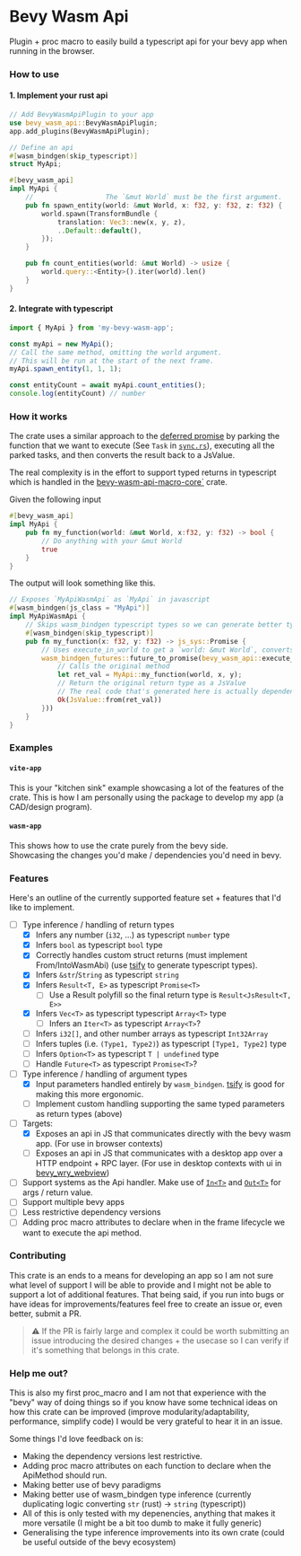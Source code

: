 # Bevy Wasm Api

Plugin + proc macro to easily build a typescript api for your bevy app when running in the browser.

### How to use

#### 1. Implement your rust api

```rust
// Add BevyWasmApiPlugin to your app
use bevy_wasm_api::BevyWasmApiPlugin;
app.add_plugins(BevyWasmApiPlugin);

// Define an api
#[wasm_bindgen(skip_typescript)]
struct MyApi;

#[bevy_wasm_api]
impl MyApi {
    //                  The `&mut World` must be the first argument.
    pub fn spawn_entity(world: &mut World, x: f32, y: f32, z: f32) {
        world.spawn(TransformBundle {
            translation: Vec3::new(x, y, z),
            ..Default::default(),
        });
    }

    pub fn count_entities(world: &mut World) -> usize {
        world.query::<Entity>().iter(world).len()
    }
}
```

#### 2. Integrate with typescript

```typescript
import { MyApi } from 'my-bevy-wasm-app';

const myApi = new MyApi();
// Call the same method, omitting the world argument.
// This will be run at the start of the next frame.
myApi.spawn_entity(1, 1, 1);

const entityCount = await myApi.count_entities();
console.log(entityCount) // number

```

### How it works

The crate uses a similar approach to the [deferred promise](https://dev.to/webduvet/deferred-promise-pattern-2j59)
by parking the function that we want to execute (See `Task` in [`sync.rs`](./src/sync.rs)),
executing all the parked tasks, and then converts the result back to a JsValue.

The real complexity is in the effort to support typed returns in typescript which is handled in the [bevy-wasm-api-macro-core`](./bevy-wasm-api-macro-core/src/analyze/) crate.

Given the following input

```rust
#[bevy_wasm_api]
impl MyApi {
    pub fn my_function(world: &mut World, x:f32, y: f32) -> bool {
        // Do anything with your &mut World
        true
    }
}
```

The output will look something like this.

```rust
// Exposes `MyApiWasmApi` as `MyApi` in javascript
#[wasm_bindgen(js_class = "MyApi")]
impl MyApiWasmApi {
    // Skips wasm_bindgen typescript types so we can generate better typescript types.
    #[wasm_bindgen(skip_typescript)]
    pub fn my_function(x: f32, y: f32) -> js_sys::Promise {
        // Uses execute_in_world to get a `world: &mut World`, converts the future to a Js Promise
        wasm_bindgen_futures::future_to_promise(bevy_wasm_api::execute_in_world(bevy_wasm_api::ExecutionChannel::FrameStart, |world| {
            // Calls the original method 
            let ret_val = MyApi::my_function(world, x, y);
            // Return the original return type as a JsValue
            // The real code that's generated here is actually dependent on the return type but I'll keep it simple in this example.
            Ok(JsValue::from(ret_val))
        }))
    }
}
```


### Examples

#### `vite-app` 

This is your "kitchen sink" example showcasing a lot of the features of the crate.
This is how I am personally using the package to develop my app (a CAD/design program).

#### `wasm-app`

This shows how to use the crate purely from the bevy side.  
Showcasing the changes you'd make / dependencies you'd need in bevy.

### Features

Here's an outline of the currently supported feature set + features that I'd like to implement.

- [ ] Type inference / handling of return types
    - [x] Infers any number (`i32`, ...) as typescript `number` type
    - [x] Infers `bool` as typescript `bool` type
    - [x] Correctly handles custom struct returns (must implement From/IntoWasmAbi) (use [tsify](https://github.com/madonoharu/tsify) to generate typescript types).
    - [x] Infers `&str`/`String` as typescript `string`
    - [x] Infers `Result<T, E>` as typescript `Promise<T>`
        - [ ] Use a Result polyfill so the final return type is `Result<JsResult<T, E>>`
    - [x] Infers `Vec<T>` as typescript typescript `Array<T>` type
        - [ ] Infers an `Iter<T>` as typescript `Array<T>`?
    - [ ] Infers `i32[]`, and other number arrays as typescript `Int32Array`
    - [ ] Infers tuples (i.e. `(Type1, Type2)`) as typescript `[Type1, Type2]` type
    - [ ] Infers `Option<T>` as typescript `T | undefined` type
    - [ ] Handle `Future<T>` as typescript `Promise<T>`?
- [ ] Type inference / handling of argument types
    - [x] Input parameters handled entirely by `wasm_bindgen`. [tsify](https://github.com/madonoharu/tsify) is good for making this more ergonomic.
    - [ ] Implement custom handling supporting the same typed parameters as return types (above)
- [ ] Targets:
    - [x] Exposes an api in JS that communicates directly with the bevy wasm app. (For use in browser contexts)
    - [ ] Exposes an api in JS that communicates with a desktop app over a HTTP endpoint + RPC layer. (For use in desktop contexts with ui in [bevy_wry_webview](https://github.com/hytopiagg/bevy_wry_webview))
- [ ] Support systems as the Api handler.  Make use of [`In<T>`](https://docs.rs/bevy/latest/bevy/ecs/system/struct.In.html) and [`Out<T>`](https://docs.rs/bevy/latest/bevy/ecs/prelude/trait.System.html#associatedtype.Out) for args / return value.
- [ ] Support multiple bevy apps
- [ ] Less restrictive dependency versions
- [ ] Adding proc macro attributes to declare when in the frame lifecycle we want to execute the api method.

### Contributing

This crate is an ends to a means for developing an app so I am not sure what level of support I will be
able to provide and I might not be able to support a lot of additional features.  That being said, if you
run into bugs or have ideas for improvements/features feel free to create an issue or, even better, submit a PR. 

> :warning: If the PR is fairly large and complex it could be worth submitting an issue introducing the desired
> changes + the usecase so I can verify if it's something that belongs in this crate.

### Help me out?

This is also my first proc_macro and I am not that experience with the "bevy" way of doing things so
if you know have some technical ideas on how this crate can be improved (improve modularity/adaptability,
performance, simplify code) I would be very grateful to hear it in an issue.

Some things I'd love feedback on is:

- Making the dependency versions lest restrictive.
- Adding proc macro attributes on each function to declare when the ApiMethod should run.
- Making better use of bevy paradigms
- Making better use of wasm_bindgen type inference (currently duplicating logic converting `str` (rust) -> `string` (typescript))
- All of this is only tested with my depenencies, anything that makes it more versatile (I might be a bit too dumb to make it fully generic)
- Generalising the type inference improvements into its own crate (could be useful outside of the bevy ecosystem)
